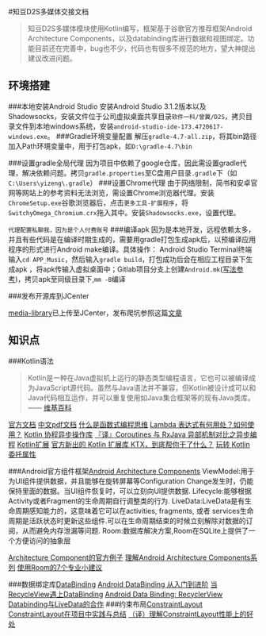#知豆D2S多媒体交接文档
>知豆D2S多媒体模块使用Kotlin编写，框架基于谷歌官方推荐框架Android Architecture Components，以及databinding库进行数据和视图绑定。功能目前还在完善中，bug也不少，代码也有很多不规范的地方，望大神提出建议改进问题。

## 环境搭建
###本地安装Android Studio
安装Android Studio 3.1.2版本以及Shadowsocks，安装文件位于公司虚拟桌面共享目录`软件一科/曾翼/D2S`，拷贝目录文件到本地windows系统，安装`android-studio-ide-173.4720617-windows.exe`。
###Gradle环境变量配置
解压`gradle-4.7-all.zip`，将其bin路径加入Path环境变量中，用于打包apk，如`D:\gradle-4.7\bin`

###设置gradle全局代理
 因为项目中依赖了google仓库，因此需设置gradle代理，解决依赖问题。拷贝`gradle.properties`至C盘用户目录`.gradle`下（如`C:\Users\yizeng\.gradle`）
###设置Chrome代理
由于网络限制，简书和安卓官网等网站上的参考资料无法浏览，需设置Chrome浏览器代理。安装`ChromeSetup.exe`谷歌浏览器后，点击`更多工具-扩展程序`，将`SwitchyOmega_Chromium.crx`拖入其中。安装`Shadowsocks.exe`，设置代理。

`代理配置私聊我，因为是个人付费账号`
###编译apk
因为是本地开发，远程依赖太多，并且有些代码是在编译时期生成的，需要用gradle打包生成apk后，以预编译应用程序的形式进行Android make编译。具体操作：
Android Studio Terminal终端输入`cd APP_Music`，然后输入`gradle build`，打包成功后会在相应工程目录下生成apk ，将apk传输入虚拟桌面中；Gitlab项目分支上创建`Android.mk`([写法参考](https://github.com/alex8156/SolingMedia/blob/master/APP_Music/Android.mk))，拷贝apk至同级目录下,`mm -B`编译

###发布开源库到JCenter

[media-library](https://bintray.com/alex8156/SolingMedia/media-library)已上传至JCenter，发布爬坑参照这篇[文章](https://android.jlelse.eu/publishing-your-android-kotlin-or-java-library-to-jcenter-from-android-studio-1b24977fe450)


## 知识点
###Kotlin语法
>Kotlin是一种在Java虚拟机上运行的静态类型编程语言，它也可以被编译成为JavaScript源代码。虽然与Java语法并不兼容，但Kotlin被设计成可以和Java代码相互运作，并可以重复使用如Java集合框架等的现有Java类库。—— [维基百科](https://zh.wikipedia.org/wiki/Kotlin)

 [官方文档](http://kotlinlang.org/docs/reference/) 
 [中文pdf文档](https://legacy.gitbook.com/book/hltj/kotlin-reference-chinese/details)
 [什么是函数式编程思维](https://www.zhihu.com/question/28292740)
 [Lambda 表达式有何用处？如何使用？](https://www.zhihu.com/question/20125256)
[Kotlin 协程异步操作库](https://www.jianshu.com/p/d4a8358e843e)
[『译』Coroutines 与 RxJava 异部机制对比之异步编程](https://www.jianshu.com/p/c9a3c32943fc)
[Kotlin扩展](https://blog.csdn.net/qq_26122557/article/details/79385640)
[官方新出的 Kotlin 扩展库 KTX，到底帮你干了什么？](https://www.jianshu.com/p/d2b3fdef90d8)
[玩转 Kotlin 委托属性](https://www.jianshu.com/p/306bdc2bac3f)



###Android官方组件框架[Android Architecture Components](https://developer.android.com/topic/libraries/architecture/)
	ViewModel:用于为UI组件提供数据，并且能够在旋转屏幕等Configuration Change发生时，仍能保持里面的数据。当UI组件恢复时，可以立刻向UI提供数据.
	Lifecycle:能够根据Activity或者Fragment的生命周期自行调整类的行为.
	LiveData:LiveData是有生命周期感知能力的，这意味着它可以在activities, fragments, 或者 services生命周期是活跃状态时更新这些组件.可以在生命周期结束的时候立刻解除对数据的订阅，从而避免内存泄漏等问题.
	Room:数据库解决方案,Room在SQLite上提供了一个方便访问的抽象层

[Architecture Component的官方例子](https://github.com/googlesamples/android-architecture-components)
[理解Android Architecture Components系列](https://www.jianshu.com/p/42eb71ec4a19)
[使用Room的7个专业小建议](https://medium.com/google-developers/7-pro-tips-for-room-fbadea4bfbd1)

###数据绑定库[DataBinding](https://developer.android.com/topic/libraries/data-binding/)
[Android DataBinding 从入门到进阶](https://blog.csdn.net/c10wtiybq1ye3/article/details/80491063)
[当RecycleView遇上DataBinding](https://www.jianshu.com/p/fd57c53df244)
[Android Data Binding: RecyclerView](https://medium.com/google-developers/android-data-binding-recyclerview-db7c40d9f0e4)
[Databinding与LiveData的合作](https://juejin.im/post/5a4b89e2f265da430e4f896f)
###约束布局[ConstraintLayout](https://developer.android.com/reference/android/support/constraint/ConstraintLayout)
[ConstraintLayout在项目中实践与总结](https://www.jianshu.com/p/f110b4fcfe93)
[（译）理解ConstraintLayout性能上的好处](https://www.jianshu.com/p/fae1d533597b)
















 
 




